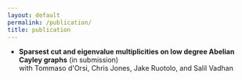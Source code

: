 ```yaml
---
layout: default  
permalink: /publication/  
title: publication
---
```


* **Sparsest cut and eigenvalue multiplicities on low degree Abelian Cayley graphs** (in submission)  
with Tommaso d'Orsi, Chris Jones, Jake Ruotolo, and Salil Vadhan